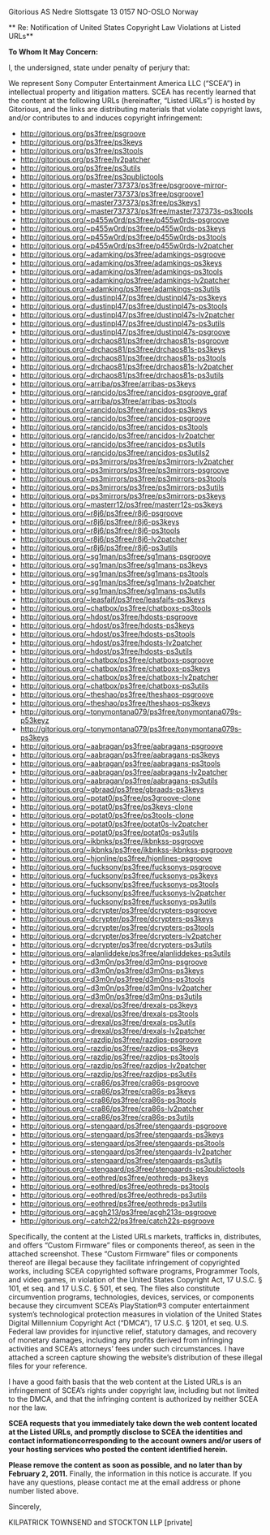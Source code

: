 Gitorious AS
Nedre Slottsgate 13
0157 NO-OSLO
Norway


** Re: Notification of United States Copyright Law Violations at Listed URLs**

**To Whom It May Concern:**

I, the undersigned, state under penalty of perjury that:

We represent Sony Computer Entertainment America LLC (“SCEA”) in
intellectual property and litigation matters. SCEA has recently
learned that the content at the following URLs (hereinafter, “Listed
URLs”) is hosted by Gitorious, and the links are distributing
materials that violate copyright laws, and/or contributes to and
induces copyright infringement:

* http://gitorious.org/ps3free/psgroove
* http://gitorious.org/ps3free/ps3keys
* http://gitorious.org/ps3free/ps3tools
* http://gitorious.org/ps3free/lv2patcher
* http://gitorious.org/ps3free/ps3utils
* http://gitorious.org/ps3free/ps3publictools
* http://gitorious.org/~master737373/ps3free/psgroove-mirror-
* http://gitorious.org/~master737373/ps3free/psgroove1
* http://gitorious.org/~master737373/ps3free/ps3keys1
* http://gitorious.org/~master737373/ps3free/master737373s-ps3tools
* http://gitorious.org/~p455w0rd/ps3free/p455w0rds-psgroove
* http://gitorious.org/~p455w0rd/ps3free/p455w0rds-ps3keys
* http://gitorious.org/~p455w0rd/ps3free/p455w0rds-ps3tools
* http://gitorious.org/~p455w0rd/ps3free/p455w0rds-lv2patcher
* http://gitorious.org/~adamking/ps3free/adamkings-psgroove
* http://gitorious.org/~adamking/ps3free/adamkings-ps3keys
* http://gitorious.org/~adamking/ps3free/adamkings-ps3tools
* http://gitorious.org/~adamking/ps3free/adamkings-lv2patcher
* http://gitorious.org/~adamking/ps3free/adamkings-ps3utils
* http://gitorious.org/~dustinpl47/ps3free/dustinpl47s-ps3keys
* http://gitorious.org/~dustinpl47/ps3free/dustinpl47s-ps3tools
* http://gitorious.org/~dustinpl47/ps3free/dustinpl47s-lv2patcher
* http://gitorious.org/~dustinpl47/ps3free/dustinpl47s-ps3utils
* http://gitorious.org/~dustinpl47/ps3free/dustinpl47s-psgroove
* http://gitorious.org/~drchaos81/ps3free/drchaos81s-psgroove
* http://gitorious.org/~drchaos81/ps3free/drchaos81s-ps3keys
* http://gitorious.org/~drchaos81/ps3free/drchaos81s-ps3tools
* http://gitorious.org/~drchaos81/ps3free/drchaos81s-lv2patcher
* http://gitorious.org/~drchaos81/ps3free/drchaos81s-ps3utils
* http://gitorious.org/~arriba/ps3free/arribas-ps3keys
* http://gitorious.org/~rancido/ps3free/rancidos-psgroove_graf
* http://gitorious.org/~arriba/ps3free/arribas-ps3tools
* http://gitorious.org/~rancido/ps3free/rancidos-ps3keys
* http://gitorious.org/~rancido/ps3free/rancidos-psgroove
* http://gitorious.org/~rancido/ps3free/rancidos-ps3tools
* http://gitorious.org/~rancido/ps3free/rancidos-lv2patcher
* http://gitorious.org/~rancido/ps3free/rancidos-ps3utils
* http://gitorious.org/~rancido/ps3free/rancidos-ps3utils2
* http://gitorious.org/~ps3mirrors/ps3free/ps3mirrors-lv2patcher
* http://gitorious.org/~ps3mirrors/ps3free/ps3mirrors-psgroove
* http://gitorious.org/~ps3mirrors/ps3free/ps3mirrors-ps3tools
* http://gitorious.org/~ps3mirrors/ps3free/ps3mirrors-ps3utils
* http://gitorious.org/~ps3mirrors/ps3free/ps3mirrors-ps3keys
* http://gitorious.org/~masterr12/ps3free/masterr12s-ps3keys
* http://gitorious.org/~r8j6/ps3free/r8j6-psgroove
* http://gitorious.org/~r8j6/ps3free/r8j6-ps3keys
* http://gitorious.org/~r8j6/ps3free/r8j6-ps3tools
* http://gitorious.org/~r8j6/ps3free/r8j6-lv2patcher
* http://gitorious.org/~r8j6/ps3free/r8j6-ps3utils
* http://gitorious.org/~sg1man/ps3free/sg1mans-psgroove
* http://gitorious.org/~sg1man/ps3free/sg1mans-ps3keys
* http://gitorious.org/~sg1man/ps3free/sg1mans-ps3tools
* http://gitorious.org/~sg1man/ps3free/sg1mans-lv2patcher
* http://gitorious.org/~sg1man/ps3free/sg1mans-ps3utils
* http://gitorious.org/~leasfaif/ps3free/leasfaifs-ps3keys
* http://gitorious.org/~chatbox/ps3free/chatboxs-ps3tools
* http://gitorious.org/~hdost/ps3free/hdosts-psgroove
* http://gitorious.org/~hdost/ps3free/hdosts-ps3keys
* http://gitorious.org/~hdost/ps3free/hdosts-ps3tools
* http://gitorious.org/~hdost/ps3free/hdosts-lv2patcher
* http://gitorious.org/~hdost/ps3free/hdosts-ps3utils
* http://gitorious.org/~chatbox/ps3free/chatboxs-psgroove
* http://gitorious.org/~chatbox/ps3free/chatboxs-ps3keys
* http://gitorious.org/~chatbox/ps3free/chatboxs-lv2patcher
* http://gitorious.org/~chatbox/ps3free/chatboxs-ps3utils
* http://gitorious.org/~theshao/ps3free/theshaos-psgroove
* http://gitorious.org/~theshao/ps3free/theshaos-ps3keys
* http://gitorious.org/~tonymontana079/ps3free/tonymontana079s-p53keyz
* http://gitorious.org/~tonymontana079/ps3free/tonymontana079s-ps3keys
* http://gitorious.org/~aabragan/ps3free/aabragans-psgroove
* http://gitorious.org/~aabragan/ps3free/aabragans-ps3keys
* http://gitorious.org/~aabragan/ps3free/aabragans-ps3tools
* http://gitorious.org/~aabragan/ps3free/aabragans-lv2patcher
* http://gitorious.org/~aabragan/ps3free/aabragans-ps3utils
* http://gitorious.org/~gbraad/ps3free/gbraads-ps3keys
* http://gitorious.org/~potat0/ps3free/ps3groove-clone
* http://gitorious.org/~potat0/ps3free/ps3keys-clone
* http://gitorious.org/~potat0/ps3free/ps3tools-clone
* http://gitorious.org/~potat0/ps3free/potat0s-lv2patcher
* http://gitorious.org/~potat0/ps3free/potat0s-ps3utils
* http://gitorious.org/~ikbnks/ps3free/ikbnkss-psgroove
* http://gitorious.org/~ikbnks/ps3free/ikbnkss-ikbnkss-psgroove
* http://gitorious.org/~hjonline/ps3free/hjonlines-psgroove
* http://gitorious.org/~fucksony/ps3free/fucksonys-psgroove
* http://gitorious.org/~fucksony/ps3free/fucksonys-ps3keys
* http://gitorious.org/~fucksony/ps3free/fucksonys-ps3tools
* http://gitorious.org/~fucksony/ps3free/fucksonys-lv2patcher
* http://gitorious.org/~fucksony/ps3free/fucksonys-ps3utils
* http://gitorious.org/~dcrypter/ps3free/dcrypters-psgroove
* http://gitorious.org/~dcrypter/ps3free/dcrypters-ps3keys
* http://gitorious.org/~dcrypter/ps3free/dcrypters-ps3tools
* http://gitorious.org/~dcrypter/ps3free/dcrypters-lv2patcher
* http://gitorious.org/~dcrypter/ps3free/dcrypters-ps3utils
* http://gitorious.org/~alanliddeke/ps3free/alanliddekes-ps3utils
* http://gitorious.org/~d3m0n/ps3free/d3m0ns-psgroove
* http://gitorious.org/~d3m0n/ps3free/d3m0ns-ps3keys
* http://gitorious.org/~d3m0n/ps3free/d3m0ns-ps3tools
* http://gitorious.org/~d3m0n/ps3free/d3m0ns-lv2patcher
* http://gitorious.org/~d3m0n/ps3free/d3m0ns-ps3utils
* http://gitorious.org/~drexal/ps3free/drexals-ps3keys
* http://gitorious.org/~drexal/ps3free/drexals-ps3tools
* http://gitorious.org/~drexal/ps3free/drexals-ps3utils
* http://gitorious.org/~drexal/ps3free/drexals-lv2patcher
* http://gitorious.org/~razdjp/ps3free/razdjps-psgroove
* http://gitorious.org/~razdjp/ps3free/razdjps-ps3keys
* http://gitorious.org/~razdjp/ps3free/razdjps-ps3tools
* http://gitorious.org/~razdjp/ps3free/razdjps-lv2patcher
* http://gitorious.org/~razdjp/ps3free/razdjps-ps3utils
* http://gitorious.org/~cra86/ps3free/cra86s-psgroove
* http://gitorious.org/~cra86/ps3free/cra86s-ps3keys
* http://gitorious.org/~cra86/ps3free/cra86s-ps3tools
* http://gitorious.org/~cra86/ps3free/cra86s-lv2patcher
* http://gitorious.org/~cra86/ps3free/cra86s-ps3utils
* http://gitorious.org/~stengaard/ps3free/stengaards-psgroove
* http://gitorious.org/~stengaard/ps3free/stengaards-ps3keys
* http://gitorious.org/~stengaard/ps3free/stengaards-ps3tools
* http://gitorious.org/~stengaard/ps3free/stengaards-lv2patcher
* http://gitorious.org/~stengaard/ps3free/stengaards-ps3utils
* http://gitorious.org/~stengaard/ps3free/stengaards-ps3publictools
* http://gitorious.org/~eothred/ps3free/eothreds-ps3keys
* http://gitorious.org/~eothred/ps3free/eothreds-ps3tools
* http://gitorious.org/~eothred/ps3free/eothreds-ps3utils
* http://gitorious.org/~eothred/ps3free/eothreds-ps3utils
* http://gitorious.org/~acgh213/ps3free/acgh213s-psgroove
* http://gitorious.org/~catch22/ps3free/catch22s-psgroove

Specifically, the content at the Listed URLs markets, trafficks in,
distributes, and offers “Custom Firmware” files or components thereof,
as seen in the attached screenshot. These “Custom Firmware” files or
components thereof are illegal because they facilitate infringement of
copyrighted works, including SCEA copyrighted software programs,
Programmer Tools, and video games, in violation of the United States
Copyright Act, 17 U.S.C. § 101, et seq. and 17 U.S.C. § 501, et
seq. The files also constitute circumvention programs, technologies,
devices, services, or components because they circumvent SCEA’s
PlayStation®3 computer entertainment system’s technological protection
measures in violation of the United States Digital Millennium
Copyright Act (“DMCA”), 17 U.S.C. § 1201, et seq. U.S. Federal law
provides for injunctive relief, statutory damages, and recovery of
monetary damages, including any profits derived from infringing
activities and SCEA’s attorneys’ fees under such circumstances. I have
attached a screen capture showing the website’s distribution of these
illegal files for your reference.

I have a good faith basis that the web content at the Listed URLs is
an infringement of SCEA’s rights under copyright law, including but
not limited to the DMCA, and that the infringing content is authorized
by neither SCEA nor the law.

**SCEA requests that you immediately take down the web content located
  at the Listed URLs, and promptly disclose to SCEA the identities and
  contact informationcorresponding to the account owners and/or users
  of your hosting services who posted the content identified herein.**

**Please remove the content as soon as possible, and no later than by
February 2, 2011.** Finally, the information in this notice is
accurate. If you have any questions, please contact me at the email
address or phone number listed above.

Sincerely,

KILPATRICK TOWNSEND and STOCKTON LLP
[private]
